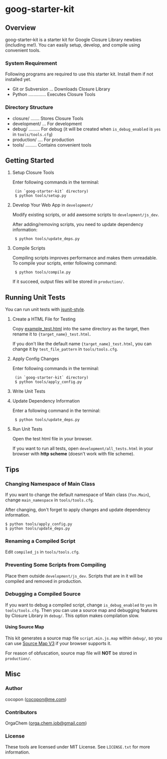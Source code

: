 goog-starter-kit
================


Overview
--------
goog-starter-kit is a starter kit for Google Closure Library newbies
(including me!).
You can easily setup, develop, and compile using convenient tools.


### System Requirement
Following programs are required to use this starter kit.
Install them if not installed yet.

- Git or Subversion ... Downloads Closure Library
- Python .............. Executes Closure Tools


### Directory Structure
- closure/ ....... Stores Closure Tools
- development/ ... For development
- debug/ ......... For debug (it will be created when `is_debug_enabled` is `yes` in `tools/tools.cfg`)
- production/ .... For production
- tools/ ......... Contains convenient tools


Getting Started
---------------
1. Setup Closure Tools

    Enter following commands in the terminal:

        (in `goog-starter-kit` directory)
        $ python tools/setup.py

2. Develop Your Web App in `development/`

    Modify existing scripts, or add awesome scripts to `development/js_dev`.

    After adding/removing scripts, you need to update dependency information:

        $ python tools/update_deps.py

3. Compile Scripts

    Compiling scripts improves performance and makes them unreadable.
    To compile your scripts, enter following command:

        $ python tools/compile.py

    If it succeed, output files will be stored in `production/`.


Running Unit Tests
------------------
You can run unit tests with [jsunit-style](http://people.apache.org/~dennisbyrne/infoq/js_tdd.2.htm).

1. Create a HTML File for Testing

    Copy [example_test.html](https://github.com/cocopon/goog-starter-kit/blob/master/development/js_dev/example_test.html) into the same directory as the target, then rename it to `{target_name}_test.html`.

    If you don't like the default name `{target_name}_test.html`, you can change it by `test_file_pattern` in `tools/tools.cfg`.

2. Apply Config Changes

    Enter following commands in the terminal:

        (in `goog-starter-kit` directory)
        $ python tools/apply_config.py

3. Write Unit Tests

4. Update Dependency Information

    Enter a following command in the terminal:

        $ python tools/update_deps.py

5. Run Unit Tests

    Open the test html file in your browser.

    If you want to run all tests, open `development/all_tests.html` in your browser with **http scheme** (doesn't work with file scheme).


Tips
----
### Changing Namespace of Main Class
If you want to change the default namespace of Main class (`foo.Main`),
change `main_namespace` in `tools/tools.cfg`.

After changing, don't forget to apply changes and update dependency information.

    $ python tools/apply_config.py
    $ python tools/update_deps.py


### Renaming a Compiled Script
Edit `compiled_js` in `tools/tools.cfg`.


### Preventing Some Scripts from Compiling
Place them outside `development/js_dev`.
Scripts that are in it will be compiled and removed in production.


### Debugging a Compiled Source
If you want to debug a compiled script, change `is_debug_enabled` to `yes` in `tools/tools.cfg`.
Then you can use a source map and debugging features by Closure Library in `debug/`.
This option makes compilation slow.


#### Using Source Map
This kit generates a source map file `script.min.js.map` within `debug/`, so you can use [Source Map V3](https://docs.google.com/document/d/1U1RGAehQwRypUTovF1KRlpiOFze0b-_2gc6fAH0KY0k/edit?pli=1) if your browser supports it.

For reason of obfuscation, source map file will **NOT** be stored in `production/`.


Misc
----
### Author
cocopon (cocopon@me.com)

### Contributors
OrgaChem (orga.chem.job@gmail.com)

### License
These tools are licensed under MIT License.
See `LICENSE.txt` for more information.
